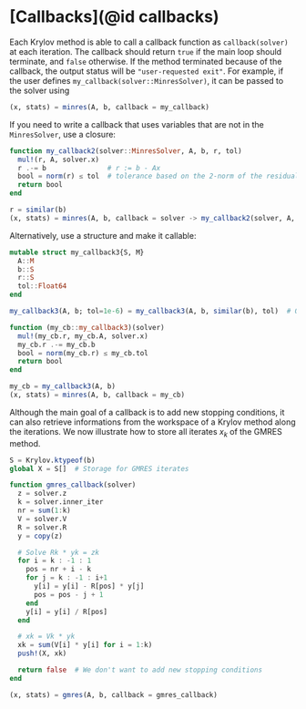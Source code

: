 # [Callbacks](@id callbacks)

Each Krylov method is able to call a callback function as `callback(solver)` at each iteration.
The callback should return `true` if the main loop should terminate, and `false` otherwise.
If the method terminated because of the callback, the output status will be `"user-requested exit"`.
For example, if the user defines `my_callback(solver::MinresSolver)`, it can be passed to the solver using

```julia
(x, stats) = minres(A, b, callback = my_callback)
```

If you need to write a callback that uses variables that are not in the `MinresSolver`, use a closure:

```julia
function my_callback2(solver::MinresSolver, A, b, r, tol)
  mul!(r, A, solver.x)
  r .-= b               # r := b - Ax
  bool = norm(r) ≤ tol  # tolerance based on the 2-norm of the residual
  return bool
end

r = similar(b)
(x, stats) = minres(A, b, callback = solver -> my_callback2(solver, A, b, r, 1e-6))
```

Alternatively, use a structure and make it callable:

```julia
mutable struct my_callback3{S, M}
  A::M
  b::S
  r::S
  tol::Float64
end

my_callback3(A, b; tol=1e-6) = my_callback3(A, b, similar(b), tol)  # Outer constructor

function (my_cb::my_callback3)(solver)
  mul!(my_cb.r, my_cb.A, solver.x)
  my_cb.r .-= my_cb.b
  bool = norm(my_cb.r) ≤ my_cb.tol
  return bool
end

my_cb = my_callback3(A, b)
(x, stats) = minres(A, b, callback = my_cb)
```

Although the main goal of a callback is to add new stopping conditions, it can also retrieve informations from the workspace of a Krylov method along the iterations.
We now illustrate how to store all iterates $x_k$ of the GMRES method.

```julia
S = Krylov.ktypeof(b)
global X = S[]  # Storage for GMRES iterates

function gmres_callback(solver)
  z = solver.z
  k = solver.inner_iter
  nr = sum(1:k)
  V = solver.V
  R = solver.R
  y = copy(z)

  # Solve Rk * yk = zk
  for i = k : -1 : 1
    pos = nr + i - k
    for j = k : -1 : i+1
      y[i] = y[i] - R[pos] * y[j]
      pos = pos - j + 1
    end
    y[i] = y[i] / R[pos]
  end

  # xk = Vk * yk
  xk = sum(V[i] * y[i] for i = 1:k)
  push!(X, xk)

  return false  # We don't want to add new stopping conditions
end

(x, stats) = gmres(A, b, callback = gmres_callback)
```
